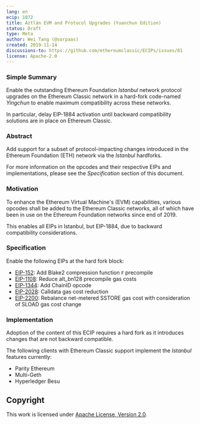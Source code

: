 ```yaml
---
lang: en
ecip: 1072
title: Aztlán EVM and Protocol Upgrades (Yuanchun Edition)
status: Draft
type: Meta
author: Wei Tang (@sorpaas)
created: 2019-11-14
discussions-to: https://github.com/ethereumclassic/ECIPs/issues/81
license: Apache-2.0
---
```


### Simple Summary

Enable the outstanding Ethereum Foundation _Istanbul_ network protocol
upgrades on the Ethereum Classic network in a hard-fork code-named
_Yingchun_ to enable maximum compatibility across these networks.

In particular, delay EIP-1884 activation until backward compatibility
solutions are in place on Ethereum Classic.

### Abstract

Add support for a subset of protocol-impacting changes introduced in
the Ethereum Foundation (ETH) network via the _Istanbul_
hardforks.

For more information on the opcodes and their respective EIPs and
implementations, please see the _Specification_ section of this
document.

### Motivation

To enhance the Ethereum Virtual Machine's (EVM) capabilities, various
opcodes shall be added to the Ethereum Classic networks, all of which
have been in use on the Ethereum Foundation networks since end of
2019.

This enables all EIPs in Istanbul, but EIP-1884, due to backward
compatibility considerations.

### Specification

Enable the following EIPs at the hard fork block:

- [EIP-152](https://eips.ethereum.org/EIPS/eip-152): Add Blake2
  compression function `F` precompile
- [EIP-1108](https://eips.ethereum.org/EIPS/eip-1108): Reduce
  alt_bn128 precompile gas costs
- [EIP-1344](https://eips.ethereum.org/EIPS/eip-1344): Add ChainID
  opcode
- [EIP-2028](https://eips.ethereum.org/EIPS/eip-2028): Calldata gas
  cost reduction
- [EIP-2200](https://eips.ethereum.org/EIPS/eip-2200): Rebalance
  net-metered SSTORE gas cost with consideration of SLOAD gas cost
  change

### Implementation

Adoption of the content of this ECIP requires a hard fork as it
introduces changes that are not backward compatible.

The following clients with Ethereum Classic support implement the
_Istanbul_ features currently:

- Parity Ethereum
- Multi-Geth
- Hyperledger Besu

## Copyright

This work is licensed under [Apache License, Version
2.0](http://www.apache.org/licenses/).
